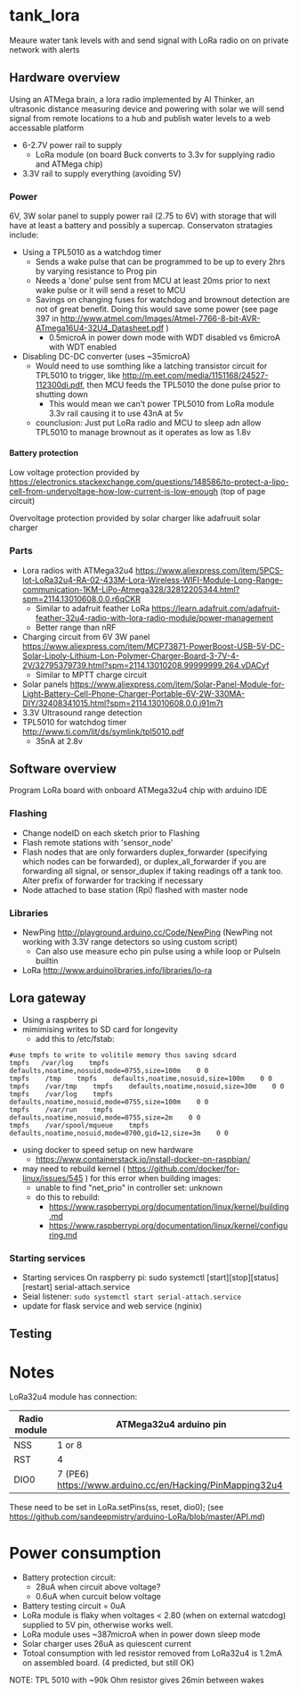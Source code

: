 # tank_lora
Meaure water tank levels with and send signal with LoRa radio on on private network with alerts

## Hardware overview
Using an ATMega brain, a lora radio implemented by AI Thinker, an ultrasonic distance measuring device and powering with solar we will send signal from remote locations to a hub and publish water levels to a web accessable platform
* 6-2.7V power rail to supply
   * LoRa module (on board Buck converts to 3.3v for supplying radio and ATMega chip)
 * 3.3V rail to supply everything (avoiding 5V)

### Power
6V, 3W solar panel to supply power rail (2.75 to 6V) with storage that will have at least a battery and possibly a supercap. Conservaton stratagies include:
* Using a TPL5010 as a watchdog timer
   * Sends a wake pulse that can be programmed to be up to every 2hrs by varying resistance to Prog pin
   * Needs a 'done' pulse sent from MCU at least 20ms prior to next wake pulse or it will send a reset to MCU
   * Savings on changing fuses for watchdog and brownout detection are not of great benefit. Doing this would save some power (see page 397 in http://www.atmel.com/Images/Atmel-7766-8-bit-AVR-ATmega16U4-32U4_Datasheet.pdf )
      * 0.5microA in power down mode with WDT disabled vs 6microA with WDT enabled
* Disabling DC-DC converter (uses ~35microA)
   *  Would need to use somthing like a latching transistor circuit for TPL5010 to trigger, like http://m.eet.com/media/1151168/24527-112300di.pdf, then MCU feeds the TPL5010 the done pulse prior to shutting down
      * This would mean we can't power TPL5010 from LoRa module 3.3v rail causing it to use 43nA at 5v
   * counclusion: Just put LoRa radio and MCU to sleep adn allow TPL5010 to manage brownout as it operates as low as 1.8v

#### Battery protection
Low voltage protection provided by https://electronics.stackexchange.com/questions/148586/to-protect-a-lipo-cell-from-undervoltage-how-low-current-is-low-enough (top of page circuit)

Overvoltage protection provided by solar charger like adafruuit solar charger

### Parts
* Lora radios with ATMega32u4 https://www.aliexpress.com/item/5PCS-lot-LoRa32u4-RA-02-433M-Lora-Wireless-WIFI-Module-Long-Range-communication-1KM-LiPo-Atmega328/32812205344.html?spm=2114.13010608.0.0.r6qCKR
   * Similar to adafruit feather LoRa https://learn.adafruit.com/adafruit-feather-32u4-radio-with-lora-radio-module/power-management
   * Better range than nRF
* Charging circuit from 6V 3W panel https://www.aliexpress.com/item/MCP73871-PowerBoost-USB-5V-DC-Solar-Lipoly-Lithium-Lon-Polymer-Charger-Board-3-7V-4-2V/32795379739.html?spm=2114.13010208.99999999.264.vDACyf
   * Similar to MPTT charge circuit
* Solar panels https://www.aliexpress.com/item/Solar-Panel-Module-for-Light-Battery-Cell-Phone-Charger-Portable-6V-2W-330MA-DIY/32408341015.html?spm=2114.13010608.0.0.j91m7t
* 3.3V Ultrasound range detection
* TPL5010 for watchdog timer http://www.ti.com/lit/ds/symlink/tpl5010.pdf
   * 35nA at 2.8v

## Software overview

Program LoRa board with onboard ATMega32u4 chip with arduino IDE

### Flashing

* Change nodeID on each sketch prior to Flashing
* Flash remote stations with 'sensor_node'
* Flash nodes that are only forwarders duplex_forwarder (specifying which nodes can be forwarded), or duplex_all_forwarder if you are forwarding all signal, or sensor_duplex if taking readings off a tank too. Alter prefix of forwarder for tracking if necessary
* Node attached to base station (Rpi) flashed with master node

### Libraries
* NewPing http://playground.arduino.cc/Code/NewPing (NewPing not working with 3.3V range detectors so using custom script)
   * Can also use measure echo pin pulse using a while loop or PulseIn builtin
* LoRa http://www.arduinolibraries.info/libraries/lo-ra

## Lora gateway
* Using a raspberry pi
* mimimising writes to SD card for longevity
   * add this to /etc/fstab:
   
```
#use tmpfs to write to volitile memory thus saving sdcard
tmpfs   /var/log    tmpfs    defaults,noatime,nosuid,mode=0755,size=100m    0 0
tmpfs    /tmp    tmpfs    defaults,noatime,nosuid,size=100m    0 0
tmpfs    /var/tmp    tmpfs    defaults,noatime,nosuid,size=30m    0 0
tmpfs    /var/log    tmpfs    defaults,noatime,nosuid,mode=0755,size=100m    0 0
tmpfs    /var/run    tmpfs    defaults,noatime,nosuid,mode=0755,size=2m    0 0
tmpfs    /var/spool/mqueue    tmpfs    defaults,noatime,nosuid,mode=0700,gid=12,size=3m    0 0

```

* using docker to speed setup on new hardware
   * https://www.containerstack.io/install-docker-on-raspbian/
* may need to rebuild kernel ( https://github.com/docker/for-linux/issues/545 ) for this error when building images:
   * unable to find "net_prio" in controller set: unknown
   * do this to rebuild:
      * https://www.raspberrypi.org/documentation/linux/kernel/building.md
      * https://www.raspberrypi.org/documentation/linux/kernel/configuring.md


### Starting services

* Starting services
 On raspberry pi: sudo systemctl [start][stop][status][restart] serial-attach.service
* Seial listener: `sudo systemctl start serial-attach.service`
* update for flask service and web service (nginix)

## Testing

# Notes
LoRa32u4 module has connection:

Radio module | ATMega32u4 arduino pin
--- | ---
NSS |   1 or 8
RST |   4
DIO0 | 7 (PE6) https://www.arduino.cc/en/Hacking/PinMapping32u4  

These need to be set in LoRa.setPins(ss, reset, dio0); (see https://github.com/sandeepmistry/arduino-LoRa/blob/master/API.md)

# Power consumption
* Battery protection circuit:
   * 28uA when circuit above voltage?
   * 0.6uA when curcuit below voltage
* Battery testing circuit = 0uA
* LoRa module is flaky when voltages < 2.80 (when on external watcdog) supplied to 5V pin, otherwise works well.
* LoRa module uses ~387microA when in power down sleep mode
* Solar charger uses 26uA as quiescent current
* Totoal consumption with led resistor removed from LoRa32u4 is 1.2mA on assembled board. (4 predicted, but still OK)

NOTE: TPL 5010 with ~90k Ohm resistor gives 26min between wakes
